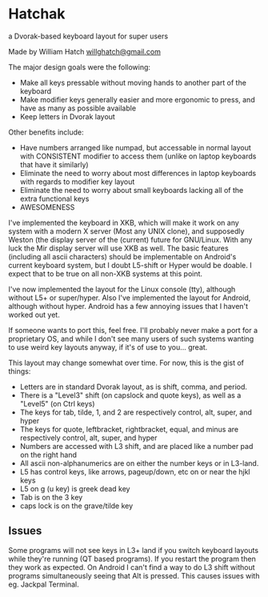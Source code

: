 Hatchak
=======

a Dvorak-based keyboard layout for super users

Made by William Hatch <willghatch@gmail.com>

The major design goals were the following:

- Make all keys pressable without moving hands to another part of the keyboard
- Make modifier keys generally easier and more ergonomic to press, and have as many as possible available
- Keep letters in Dvorak layout

Other benefits include:

- Have numbers arranged like numpad, but accessable in normal layout with CONSISTENT modifier to access them (unlike on laptop keyboards that have it similarly)
- Eliminate the need to worry about most differences in laptop keyboards with regards to modifier key layout
- Eliminate the need to worry about small keyboards lacking all of the extra functional keys
- AWESOMENESS

I've implemented the keyboard in XKB, which will make it work on any system with a modern X server (Most any UNIX clone), and supposedly Weston (the display server of the (current) future for GNU/Linux.  With any luck the Mir display server will use XKB as well.  The basic features (including all ascii characters) should be implementable on Android's current keyboard system, but I doubt L5-shift or Hyper would be doable.  I expect that to be true on all non-XKB systems at this point.

I've now implemented the layout for the Linux console (tty), although without L5+ or super/hyper.  Also I've implemented the layout for Android, although without hyper.  Android has a few annoying issues that I haven't worked out yet.

If someone wants to port this, feel free.  I'll probably never make a port for a proprietary OS, and while I don't see many users of such systems wanting to use weird key layouts anyway, if it's of use to you... great.

This layout may change somewhat over time.  For now, this is the gist of things:

- Letters are in standard Dvorak layout, as is shift, comma, and period.
- There is a "Level3" shift (on capslock and quote keys), as well as a "Level5" (on Ctrl keys)
- The keys for tab, tilde, 1, and 2 are respectively control, alt, super, and hyper
- The keys for quote, leftbracket, rightbracket, equal, and minus are respectively control, alt, super, and hyper
- Numbers are accessed with L3 shift, and are placed like a number pad on the right hand
- All ascii non-alphanumerics are on either the number keys or in L3-land.
- L5 has control keys, like arrows, pageup/down, etc on or near the hjkl keys
- L5 on g (u key) is greek dead key
- Tab is on the 3 key
- caps lock is on the grave/tilde key


Issues
------

Some programs will not see keys in L3+ land if you switch keyboard layouts while they're running (QT based programs).  If you restart the program then they work as expected.
On Android I can't find a way to do L3 shift without programs simultaneously seeing that Alt is pressed.  This causes issues with eg. Jackpal Terminal.


